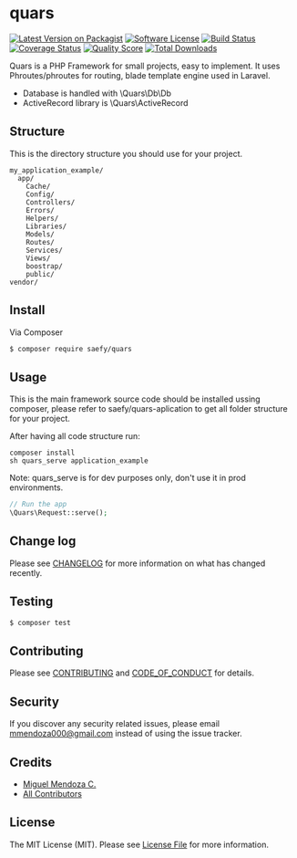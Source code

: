 # quars

[![Latest Version on Packagist][ico-version]][link-packagist]
[![Software License][ico-license]](LICENSE.md)
[![Build Status][ico-travis]][link-travis]
[![Coverage Status][ico-scrutinizer]][link-scrutinizer]
[![Quality Score][ico-code-quality]][link-code-quality]
[![Total Downloads][ico-downloads]][link-downloads]

Quars is a PHP Framework for small projects, easy to implement. It uses Phroutes/phroutes for routing, blade template engine used in Laravel.

- Database is handled with \Quars\Db\Db
- ActiveRecord library is \Quars\ActiveRecord

## Structure

This is the directory structure you should use for your project. 

```
my_application_example/
  app/
    Cache/
    Config/
    Controllers/
    Errors/
    Helpers/
    Libraries/
    Models/
    Routes/
    Services/
    Views/
    boostrap/
    public/
vendor/
```


## Install

Via Composer

``` bash
$ composer require saefy/quars
```

## Usage

This is the main framework source code should be installed ussing composer, please refer to saefy/quars-aplication to get all folder structure for your project.

After having all code structure run:
```
composer install
sh quars_serve application_example
```
Note: quars_serve is for dev purposes only, don't use it in prod environments.

``` php
// Run the app
\Quars\Request::serve();
```

## Change log

Please see [CHANGELOG](CHANGELOG.md) for more information on what has changed recently.

## Testing

``` bash
$ composer test
```

## Contributing

Please see [CONTRIBUTING](CONTRIBUTING.md) and [CODE_OF_CONDUCT](CODE_OF_CONDUCT.md) for details.

## Security

If you discover any security related issues, please email mmendoza000@gmail.com instead of using the issue tracker.

## Credits

- [Miguel Mendoza C.][link-author]
- [All Contributors][link-contributors]

## License

The MIT License (MIT). Please see [License File](LICENSE.md) for more information.

[ico-version]: https://img.shields.io/packagist/v/saefy/quars.svg?style=flat-square
[ico-license]: https://img.shields.io/badge/license-MIT-brightgreen.svg?style=flat-square
[ico-travis]: https://img.shields.io/travis/saefy/quars/master.svg?style=flat-square
[ico-scrutinizer]: https://img.shields.io/scrutinizer/coverage/g/saefy/quars.svg?style=flat-square
[ico-code-quality]: https://img.shields.io/scrutinizer/g/saefy/quars.svg?style=flat-square
[ico-downloads]: https://img.shields.io/packagist/dt/saefy/quars.svg?style=flat-square

[link-packagist]: https://packagist.org/packages/saefy/quars
[link-travis]: https://travis-ci.org/saefy/quars
[link-scrutinizer]: https://scrutinizer-ci.com/g/saefy/quars/code-structure
[link-code-quality]: https://scrutinizer-ci.com/g/saefy/quars
[link-downloads]: https://packagist.org/packages/saefy/quars
[link-author]: https://github.com/mmendoza000
[link-contributors]: ../../contributors
